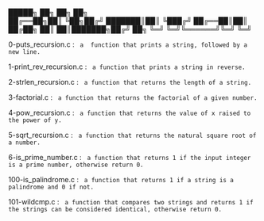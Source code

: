  █████╗ ██╗     ██╗  ██╗                                                                                              
██╔══██╗██║     ╚██╗██╔╝
███████║██║      ╚███╔╝ 
██╔══██║██║      ██╔██╗ 
██║  ██║███████╗██╔╝ ██╗
╚═╝  ╚═╝╚══════╝╚═╝  ╚═╝

 
                                                                                                               
0-puts_recursion.c :
		` a  function that prints a string, followed by a new line.`


1-print_rev_recursion.c :
		` a function that prints a string in reverse.`


2-strlen_recursion.c :
		` a function that returns the length of a string.`


3-factorial.c :
		` a function that returns the factorial of a given number.`


4-pow_recursion.c :
		` a function that returns the value of x raised to the power of y.`


5-sqrt_recursion.c :
		` a function that returns the natural square root of a number.`


6-is_prime_number.c :
		` a function that returns 1 if the input integer is a prime number, otherwise return 0.`


100-is_palindrome.c :
		` a function that returns 1 if a string is a palindrome and 0 if not.`


101-wildcmp.c :
		` a function that compares two strings and returns 1 if the strings can be considered identical, otherwise return 0.`
